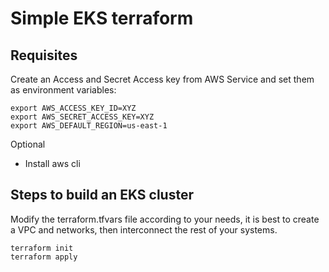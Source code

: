 # Simple EKS terraform

## Requisites
Create an Access and Secret Access key from AWS Service and set them as environment variables:

```
export AWS_ACCESS_KEY_ID=XYZ
export AWS_SECRET_ACCESS_KEY=XYZ
export AWS_DEFAULT_REGION=us-east-1
```

Optional
* Install aws cli

## Steps to build an EKS cluster
Modify the terraform.tfvars file according to your needs, it is best to create a VPC and networks, then interconnect the rest of your systems.

```
terraform init
terraform apply
```